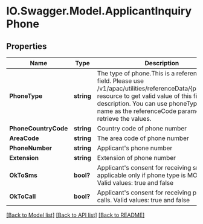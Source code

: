 # IO.Swagger.Model.ApplicantInquiryPhone
## Properties

Name | Type | Description | Notes
------------ | ------------- | ------------- | -------------
**PhoneType** | **string** | The type of phone.This is a reference data field. Please use /v1/apac/utilities/referenceData/{phoneType} resource to get valid value of this field with description. You can use phoneType field name as the referenceCode parameter to retrieve the values. | 
**PhoneCountryCode** | **string** | Country code of phone number | 
**AreaCode** | **string** | The area code of phone number | [optional] 
**PhoneNumber** | **string** | Applicant&#x27;s phone number | 
**Extension** | **string** | Extension of phone number | [optional] 
**OkToSms** | **bool?** | Applicant&#x27;s consent for receiving sms. This is applicable only if phone type is MOBILE. Valid values: true and false | [optional] 
**OkToCall** | **bool?** | Applicant&#x27;s consent for receiving phone calls. Valid values: true and false | [optional] 

[[Back to Model list]](../README.md#documentation-for-models) [[Back to API list]](../README.md#documentation-for-api-endpoints) [[Back to README]](../README.md)

